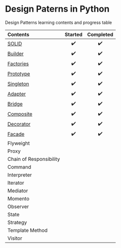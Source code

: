 # Design Paterns in Python #

Design Patterns learning contents and progress table

| Contents   |      Started      |  Completed |
|:----------|:-------------:|:------:|
| [SOLID](https://github.com/mnislam01/DesignPatternsPython/tree/master/Udemy/Course01/chapter01-SOLID) |  :heavy_check_mark: | :heavy_check_mark: |
| [Builder](https://github.com/mnislam01/DesignPatternsPython/tree/master/Udemy/Course01/chapter02-Builder) |    :heavy_check_mark:   |   :heavy_check_mark: |
| [Factories](https://github.com/mnislam01/DesignPatternsPython/tree/master/Udemy/Course01/chapter03-Factories) | :heavy_check_mark:  |  :heavy_check_mark:  |
| [Prototype](https://github.com/mnislam01/DesignPatternsPython/tree/master/Udemy/Course01/chapter04-Prototype) | :heavy_check_mark: |  :heavy_check_mark:  |
| [Singleton](https://github.com/mnislam01/DesignPatternsPython/tree/master/Udemy/Course01/chapter05-Singleton)|  :heavy_check_mark:  | :heavy_check_mark:  |
| [Adapter](https://github.com/mnislam01/DesignPatternsPython/tree/master/Udemy/Course01/chapter06-Adapter) | :heavy_check_mark:  | :heavy_check_mark:  |
| [Bridge](https://github.com/mnislam01/DesignPatternsPython/tree/master/Udemy/Course01/chapter07-Bridge)| :heavy_check_mark:  | :heavy_check_mark:  |
| [Composite](https://github.com/mnislam01/DesignPatternsPython/tree/master/Udemy/Course01/chapter08-Composite)| :heavy_check_mark: | :heavy_check_mark: |
| [Decorator](https://github.com/mnislam01/DesignPatternsPython/tree/master/Udemy/Course01/chapter09-Decorator)| :heavy_check_mark: | :heavy_check_mark: |
| [Facade](https://github.com/mnislam01/DesignPatternsPython/tree/master/Udemy/Course01/chapter10-Facade)| :heavy_check_mark: | :heavy_check_mark: |
| Flyweight | | |
| Proxy | | |
| Chain of Responsibility | | |
| Command | | |
| Interpreter | | |
| Iterator | | |
| Mediator | | |
| Momento | | |
| Observer | | |
| State | | |
| Strategy | | |
| Template Method | | |
| Visitor | | |
